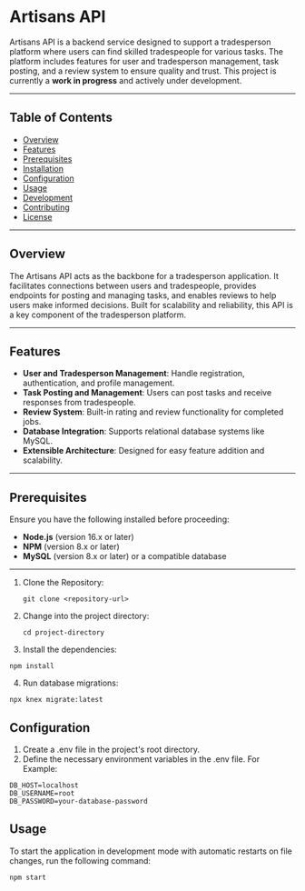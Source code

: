 # Artisans API

Artisans API is a backend service designed to support a tradesperson platform where users can find skilled tradespeople for various tasks. The platform includes features for user and tradesperson management, task posting, and a review system to ensure quality and trust. This project is currently a **work in progress** and actively under development.

---

## Table of Contents

- [Overview](#overview)
- [Features](#features)
- [Prerequisites](#prerequisites)
- [Installation](#installation)
- [Configuration](#configuration)
- [Usage](#usage)
- [Development](#development)
- [Contributing](#contributing)
- [License](#license)

---

## Overview

The Artisans API acts as the backbone for a tradesperson application. It facilitates connections between users and tradespeople, provides endpoints for posting and managing tasks, and enables reviews to help users make informed decisions. Built for scalability and reliability, this API is a key component of the tradesperson platform.

---

## Features

- **User and Tradesperson Management**: Handle registration, authentication, and profile management.
- **Task Posting and Management**: Users can post tasks and receive responses from tradespeople.
- **Review System**: Built-in rating and review functionality for completed jobs.
- **Database Integration**: Supports relational database systems like MySQL.
- **Extensible Architecture**: Designed for easy feature addition and scalability.

---

## Prerequisites

Ensure you have the following installed before proceeding:

- **Node.js** (version 16.x or later)
- **NPM** (version 8.x or later)
- **MySQL** (version 8.x or later) or a compatible database

---
1. Clone the Repository:

   `git clone <repository-url>`

2. Change into the project directory:

   `cd project-directory`

3. Install the dependencies:
  
  `npm install`

4. Run database migrations:

  `npx knex migrate:latest`

## Configuration

1. Create a .env file in the project's root directory.
2. Define the necessary environment variables in the .env file. For Example:

```
DB_HOST=localhost
DB_USERNAME=root
DB_PASSWORD=your-database-password
```

## Usage

To start the application in development mode with automatic restarts on file changes, run the following command:

`npm start`
